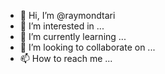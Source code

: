 - 👋 Hi, I’m @raymondtari
- 👀 I’m interested in ...
- 🌱 I’m currently learning ...
- 💞️ I’m looking to collaborate on ...
- 📫 How to reach me ...

<!---
raymondtari/raymondtari is a ✨ special ✨ repository because its `README.md` (this file) appears on your GitHub profile.
You can click the Preview link to take a look at your changes.
--->
